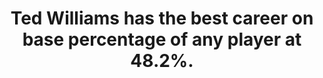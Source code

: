 ---
title:      
  - Ted Williams has the best career on base percentage of any player at 48.2%.
secondary:
  - The next highest&#58; Babe Ruth with 47.5%.
reference:
---